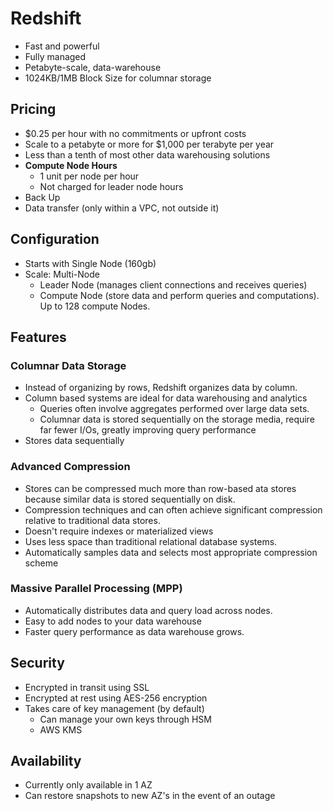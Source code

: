 # Redshift
- Fast and powerful
- Fully managed
- Petabyte-scale, data-warehouse
- 1024KB/1MB Block Size for columnar storage

## Pricing
- $0.25 per hour with no commitments or upfront costs
- Scale to a petabyte or more for $1,000 per terabyte per year
- Less than a tenth of most other data warehousing solutions
- **Compute Node Hours**
  - 1 unit per node per hour
  - Not charged for leader node hours
- Back Up
- Data transfer (only within a VPC, not outside it)

## Configuration
- Starts with Single Node (160gb)
- Scale: Multi-Node
  - Leader Node (manages client connections and receives queries)
  - Compute Node (store data and perform queries and computations). Up to 128 compute Nodes.

## Features
### Columnar Data Storage
- Instead of organizing by rows, Redshift organizes data by column. 
- Column based systems are ideal for data warehousing and analytics
  - Queries often involve aggregates performed over large data sets.
  - Columnar data is stored sequentially on the storage media, require far fewer I/Os, greatly improving query performance
- Stores data sequentially

### Advanced Compression
- Stores can be compressed much more than row-based ata stores because similar data is stored sequentially on disk.
- Compression techniques and can often achieve significant compression relative to traditional data stores.
- Doesn't require indexes or materialized views
- Uses less space than traditional relational database systems.
- Automatically samples data and selects most appropriate compression scheme

### Massive Parallel Processing (MPP)
- Automatically distributes data and query load across nodes.
- Easy to add nodes to your data warehouse
- Faster query performance as data warehouse grows.

## Security
- Encrypted in transit using SSL
- Encrypted at rest using AES-256 encryption
- Takes care of key management (by default)
  - Can manage your own keys through HSM
  - AWS KMS

## Availability
- Currently only available in 1 AZ
- Can restore snapshots to new AZ's in the event of an outage
